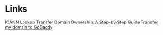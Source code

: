 # Links

[ICANN Lookup](https://lookup.icann.org/lookup)
[Transfer Domain Ownership: A Step-by-Step Guide](https://hover.blog/how-to-transfer-ownership-of-a-domain-name/)
[Transfer my domain to GoDaddy](https://hk.godaddy.com/en/help/transfer-my-domain-to-godaddy-1592)
